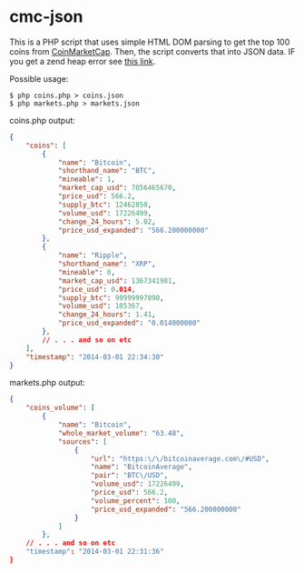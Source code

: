 cmc-json
========

This is a PHP script that uses simple HTML DOM parsing to get the top 100 coins from [CoinMarketCap](http://coinmarketcap.com/). Then, the script converts that into JSON data. IF you get a zend heap error see [this link](https://stackoverflow.com/questions/2247977/what-does-zend-mm-heap-corrupted-mean).

Possible usage: 
```shell
$ php coins.php > coins.json
$ php markets.php > markets.json
```

coins.php output:
```json
{
    "coins": [
        {
            "name": "Bitcoin",
            "shorthand_name": "BTC",
            "mineable": 1,
            "market_cap_usd": 7056465670,
            "price_usd": 566.2,
            "supply_btc": 12462850,
            "volume_usd": 17226499,
            "change_24_hours": 5.02,
            "price_usd_expanded": "566.200000000"
        },
        {
            "name": "Ripple",
            "shorthand_name": "XRP",
            "mineable": 0,
            "market_cap_usd": 1367341981,
            "price_usd": 0.014,
            "supply_btc": 99999997890,
            "volume_usd": 105367,
            "change_24_hours": 1.41,
            "price_usd_expanded": "0.014000000"
        },
        // . . . and so on etc
    ],
    "timestamp": "2014-03-01 22:34:30"
}
```

markets.php output:
```json
{
    "coins_volume": [
        {
            "name": "Bitcoin",
            "whole_market_volume": "63.48",
            "sources": [
                {
                    "url": "https:\/\/bitcoinaverage.com\/#USD",
                    "name": "BitcoinAverage",
                    "pair": "BTC\/USD",
                    "volume_usd": 17226499,
                    "price_usd": 566.2,
                    "volume_percent": 100,
                    "price_usd_expanded": "566.200000000"
                }
            ]
        },
    // . . . and so on etc
    "timestamp": "2014-03-01 22:31:36"
}
```
